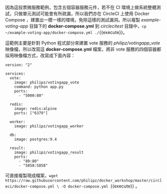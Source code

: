 因為這投票微服務範例，包含五個容器服務元件，若不在 CI 環境上做系統整體測試，只做單元測試可能會有所疏漏，所以我們亦在 CircleCI 上使用 Docker Compose ，建置出一模一樣的環境，免除這樣的測試漏洞。所以複製 *example-voting-app* 目錄下的 **docker-compose.yml** 到 *circlecitest* 目錄中，`cp ~/example-voting-app/docker-compose.yml ./`{{execute}}。  
   
這範例主要是針對 Python 程式部分來建置 
vote 服務的 *philipz/votingapp_vote* 映像檔，所以改寫這 **docker-compose.yml** 檔案，將非 vote 服務的四個容器都採用映像檔方式，改寫成下面內容： 
```  
version: "2" 
 
services: 
  vote: 
    image: philipz/votingapp_vote 
    command: python app.py 
    ports: 
      - "5000:80" 
 
  redis: 
    image: redis:alpine 
    ports: ["6379"] 
 
  worker: 
    image: philipz/votingapp_worker 
 
  db: 
    image: postgres:9.4 
 
  result: 
    image: philipz/votingapp_result 
    ports: 
      - "80:80" 
      - "5858:5858" 
```  
可直接複製現成檔案，`wget https://raw.githubusercontent.com/philipz/docker_workshop/master/circleci/docker-compose.yml \
-O docker-compose.yml `{{execute}} 。